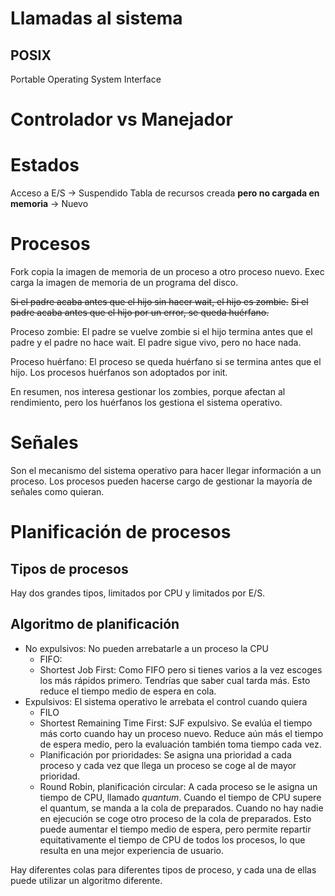 # Llamadas al sistema


## POSIX

Portable Operating System Interface

# Controlador vs Manejador

# Estados

Acceso a E/S -> Suspendido
Tabla de recursos creada **pero no cargada en memoria** -> Nuevo

# Procesos

Fork copia la imagen de memoria de un proceso a otro proceso nuevo.
Exec carga la imagen de memoria de un programa del disco.

~~Si el padre acaba antes que el hijo sin hacer wait, el hijo es zombie.~~
~~Si el padre acaba antes que el hijo por un error, se queda huérfano.~~

Proceso zombie: El padre se vuelve zombie si el hijo termina antes que el padre y el padre no hace wait. El padre sigue vivo, pero no hace nada.

Proceso huérfano: El proceso se queda huérfano si se termina antes que el hijo. Los procesos huérfanos son adoptados por init.

En resumen, nos interesa gestionar los zombies, porque afectan al rendimiento, pero los huérfanos los gestiona el sistema operativo.

# Señales

Son el mecanismo del sistema operativo para hacer llegar información a un proceso. Los procesos pueden hacerse cargo de gestionar la mayoría de señales como quieran.

# Planificación de procesos

## Tipos de procesos

Hay dos grandes tipos, limitados por CPU y limitados por E/S.

## Algoritmo de planificación

- No expulsivos: No pueden arrebatarle a un proceso la CPU
  - FIFO: 
  - Shortest Job First: Como FIFO pero si tienes varios a la vez escoges los más rápidos primero. Tendrías que saber cual tarda más. Esto reduce el tiempo medio de espera en cola.
- Expulsivos: El sistema operativo le arrebata el control cuando quiera
  - FILO
  - Shortest Remaining Time First: SJF expulsivo. Se evalúa el tiempo más corto cuando hay un proceso nuevo. Reduce aún más el tiempo de espera medio, pero la evaluación también toma tiempo cada vez.
  - Planificación por prioridades: Se asigna una prioridad a cada proceso y cada vez que llega un proceso se coge al de mayor prioridad.
  - Round Robin, planificación circular: A cada proceso se le asigna un tiempo de CPU, llamado *quantum*. Cuando el tiempo de CPU supere el quantum, se manda a la cola de preparados. Cuando no hay nadie en ejecución se coge otro proceso de la cola de preparados. Esto puede aumentar el tiempo medio de espera, pero permite repartir equitativamente el tiempo de CPU de todos los procesos, lo que resulta en una mejor experiencia de usuario.

Hay diferentes colas para diferentes tipos de proceso, y cada una de ellas puede utilizar un algoritmo diferente.